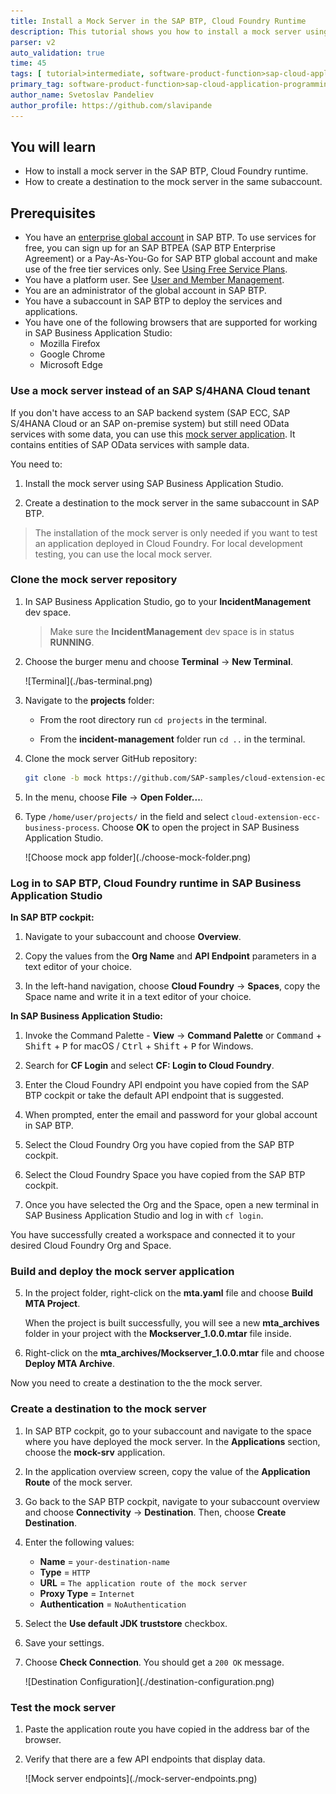 ```yaml
---
title: Install a Mock Server in the SAP BTP, Cloud Foundry Runtime
description: This tutorial shows you how to install a mock server using SAP Business Application Studio and how to create a destination to the mock server in your SAP BTP subaccount.
parser: v2
auto_validation: true
time: 45
tags: [ tutorial>intermediate, software-product-function>sap-cloud-application-programming-model, programming-tool>node-js, software-product>sap-business-technology-platform]
primary_tag: software-product-function>sap-cloud-application-programming-model
author_name: Svetoslav Pandeliev
author_profile: https://github.com/slavipande
---
```


## You will learn

- How to install a mock server in the SAP BTP, Cloud Foundry runtime.
- How to create a destination to the mock server in the same subaccount.

## Prerequisites

- You have an [enterprise global account](https://help.sap.com/docs/btp/sap-business-technology-platform/getting-global-account#loiod61c2819034b48e68145c45c36acba6e) in SAP BTP. To use services for free, you can sign up for an SAP BTPEA (SAP BTP Enterprise Agreement) or a Pay-As-You-Go for SAP BTP global account and make use of the free tier services only. See [Using Free Service Plans](https://help.sap.com/docs/btp/sap-business-technology-platform/using-free-service-plans?version=Cloud).
- You have a platform user. See [User and Member Management](https://help.sap.com/docs/btp/sap-business-technology-platform/user-and-member-management).
- You are an administrator of the global account in SAP BTP.
- You have a subaccount in SAP BTP to deploy the services and applications.
- You have one of the following browsers that are supported for working in SAP Business Application Studio:
    - Mozilla Firefox
    - Google Chrome
    - Microsoft Edge

### Use a mock server instead of an SAP S/4HANA Cloud tenant

If you don't have access to an SAP backend system (SAP ECC, SAP S/4HANA Cloud or an SAP on-premise system) but still need OData services with some data, you can use this [mock server application](https://github.com/SAP-samples/cloud-extension-ecc-business-process/blob/mock/README.md). It contains entities of SAP OData services with sample data.

You need to:

1. Install the mock server using SAP Business Application Studio.

2. Create a destination to the mock server in the same subaccount in SAP BTP.

> The installation of the mock server is only needed if you want to test an application deployed in Cloud Foundry. For local development testing, you can use the local mock server.

### Clone the mock server repository

1. In SAP Business Application Studio, go to your **IncidentManagement** dev space.

    > Make sure the **IncidentManagement** dev space is in status **RUNNING**.

2. Choose the burger menu and choose **Terminal** &rarr; **New Terminal**.

    <!-- border; size:540px --> ![Terminal](./bas-terminal.png)

3. Navigate to the **projects** folder:

    - From the root directory run `cd projects` in the terminal.

    - From the **incident-management** folder run `cd ..` in the terminal.

2. Clone the mock server GitHub repository:

    ```bash
    git clone -b mock https://github.com/SAP-samples/cloud-extension-ecc-business-process.git
    ```

3. In the menu, choose **File** &rarr; **Open Folder...**.

4. Type `/home/user/projects/` in the field and select `cloud-extension-ecc-business-process`. Choose **OK** to open the project in SAP Business Application Studio.

    <!-- border; size:540px --> ![Choose mock app folder](./choose-mock-folder.png)

### Log in to SAP BTP, Cloud Foundry runtime in SAP Business Application Studio

**In SAP BTP cockpit:**

1. Navigate to your subaccount and choose **Overview**.

2. Copy the values from the **Org Name** and **API Endpoint** parameters in a text editor of your choice.

3. In the left-hand navigation, choose **Cloud Foundry** &rarr; **Spaces**, copy the Space name and write it in a text editor of your choice.

**In SAP Business Application Studio:**

1. Invoke the Command Palette - **View** &rarr; **Command Palette** or <kbd>Command</kbd> + <kbd>Shift</kbd> + <kbd>P</kbd> for macOS / <kbd>Ctrl</kbd> + <kbd>Shift</kbd> + <kbd>P</kbd> for Windows.

2. Search for **CF Login** and select **CF: Login to Cloud Foundry**.

3. Enter the Cloud Foundry API endpoint you have copied from the SAP BTP cockpit or take the default API endpoint that is suggested.

4. When prompted, enter the email and password for your global account in SAP BTP.

5. Select the Cloud Foundry Org you have copied from the SAP BTP cockpit.

6. Select the Cloud Foundry Space you have copied from the SAP BTP cockpit.

7. Once you have selected the Org and the Space, open a new terminal in SAP Business Application Studio and log in with `cf login`.

You have successfully created a workspace and connected it to your desired Cloud Foundry Org and Space.

### Build and deploy the mock server application

5. In the project folder, right-click on the **mta.yaml** file and choose **Build MTA Project**.

    When the project is built successfully, you will see a new **mta_archives** folder in your project with the **Mockserver_1.0.0.mtar** file inside.

6. Right-click on the **mta_archives/Mockserver_1.0.0.mtar** file and choose **Deploy MTA Archive**.

Now you need to create a destination to the the mock server.

### Create a destination to the mock server

1. In SAP BTP cockpit, go to your subaccount and navigate to the space where you have deployed the mock server. In the **Applications** section, choose the **mock-srv** application.

2. In the application overview screen, copy the value of the **Application Route** of the mock server.

3. Go back to the SAP BTP cockpit, navigate to your subaccount overview and choose **Connectivity** &rarr; **Destination**. Then, choose **Create Destination**.

1. Enter the following values:

      - **Name** = `your-destination-name`
      - **Type** = `HTTP`
      - **URL** = `The application route of the mock server`
      - **Proxy Type** = `Internet`
      - **Authentication** = `NoAuthentication`

2. Select the **Use default JDK truststore** checkbox.

3. Save your settings.

4. Choose **Check Connection**. You should get a `200 OK` message.

    <!-- border; size:540px --> ![Destination Configuration](./destination-configuration.png)

### Test the mock server

1. Paste the application route you have copied in the address bar of the browser.

2. Verify that there are a few API endpoints that display data.

    <!-- border; size:540px --> ![Mock server endpoints](./mock-server-endpoints.png)
